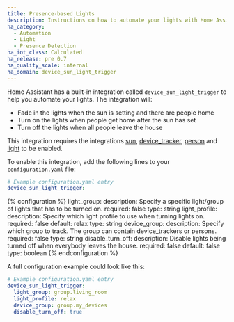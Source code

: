 ```yaml
---
title: Presence-based Lights
description: Instructions on how to automate your lights with Home Assistant.
ha_category:
  - Automation
  - Light
  - Presence Detection
ha_iot_class: Calculated
ha_release: pre 0.7
ha_quality_scale: internal
ha_domain: device_sun_light_trigger
---
```


Home Assistant has a built-in integration called `device_sun_light_trigger` to help you automate your lights. The integration will:

* Fade in the lights when the sun is setting and there are people home
* Turn on the lights when people get home after the sun has set
* Turn off the lights when all people leave the house

This integration requires the integrations [sun](/integrations/sun/), [device_tracker](/integrations/device_tracker/), [person](/integrations/person/) and [light](/integrations/light/) to be enabled.

To enable this integration, add the following lines to your `configuration.yaml` file:

```yaml
# Example configuration.yaml entry
device_sun_light_trigger:
```

{% configuration %}
light_group:
  description: Specify a specific light/group of lights that has to be turned on.
  required: false
  type: string
light_profile:
  description: Specify which light profile to use when turning lights on.
  required: false
  default: relax
  type: string
device_group:
  description: Specify which group to track. The group can contain device_trackers or persons.
  required: false
  type: string
disable_turn_off:
  description: Disable lights being turned off when everybody leaves the house.
  required: false
  default: false
  type: boolean
{% endconfiguration %}

A full configuration example could look like this:

```yaml
# Example configuration.yaml entry
device_sun_light_trigger:
  light_group: group.living_room
  light_profile: relax
  device_group: group.my_devices
  disable_turn_off: true
```
